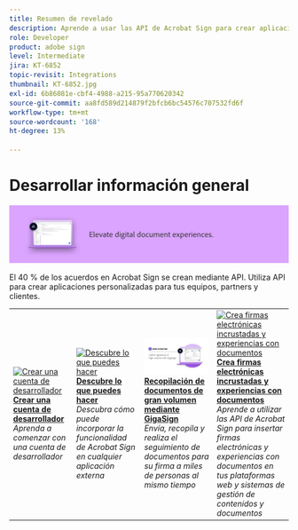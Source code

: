 ```yaml
---
title: Resumen de revelado
description: Aprende a usar las API de Acrobat Sign para crear aplicaciones personalizadas para tus equipos, partners y clientes
role: Developer
product: adobe sign
level: Intermediate
jira: KT-6852
topic-revisit: Integrations
thumbnail: KT-6852.jpg
exl-id: 6b86081e-cbf4-4988-a215-95a770620342
source-git-commit: aa8fd589d214879f2bfcb6bc54576c707532fd6f
workflow-type: tm+mt
source-wordcount: '168'
ht-degree: 13%

---
```


# Desarrollar información general

![Firmar imagen de revelado](../assets/Hero-Develop.png)

El 40 % de los acuerdos en Acrobat Sign se crean mediante API. Utiliza API para crear aplicaciones personalizadas para tus equipos, partners y clientes.

<table style="table-layout:fixed">
<tr>
  <td>
    <a href="https://www.adobe.io/apis/documentcloud/sign.html" target="_blank">
      <img alt="Crear una cuenta de desarrollador" src="../assets/Develop_Getting-Started.png" />
    </a>
    <div>
    <a href="https://www.adobe.io/apis/documentcloud/sign.html" target="_blank"><strong>Crear una cuenta de desarrollador</strong></a>
    </div>
    <em>Aprenda a comenzar con una cuenta de desarrollador</em>
    <br>
  </td>
  <td>
    <a href="https://www.adobe.io/apis/documentcloud/sign/docs.html" target="_blank">
      <img alt="Descubre lo que puedes hacer" src="../assets/Develop_Learn.png" />
    </a>
    <div>
    <a href="https://www.adobe.io/apis/documentcloud/sign/docs.html" target="_blank"><strong>Descubre lo que puedes hacer</strong></a>
    </div>
    <em>Descubra cómo puede incorporar la funcionalidad de Acrobat Sign en cualquier aplicación externa</em>
    <br>
  </td>  
  <td>
    <a href="gigasign.md">
      <img alt="Recopilación de documentos de gran volumen mediante GigaSign" src="../assets/gigasign.jpg" />
    </a>
    <div>
    <a href="gigasign.md"><strong>Recopilación de documentos de gran volumen mediante GigaSign</strong></a>
    </div>
    <em>Envía, recopila y realiza el seguimiento de documentos para su firma a miles de personas al mismo tiempo</em>
    <br>
  </td>
   <td>
    <a href="embeddedesignature.md">
      <img alt="Crea firmas electrónicas incrustadas y experiencias con documentos" src="assets/embeddedesignature/EmbedPart1_thumb.png" />
    </a>
    <div>
    <a href="embeddedesignature.md"><strong>Crea firmas electrónicas incrustadas y experiencias con documentos</strong></a>
    </div>
    <em>Aprende a utilizar las API de Acrobat Sign para insertar firmas electrónicas y experiencias con documentos en tus plataformas web y sistemas de gestión de contenidos y documentos</em>
    <br>
  </td>
</tr>
</table>
